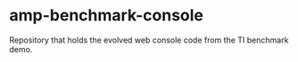 # amp-benchmark-console
Repository that holds the evolved web console code from the TI benchmark demo.
